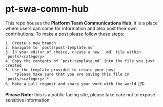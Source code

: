 # pt-swa-comm-hub

This repo houses the **Platform Team Communications Hub**, it is a place where users can come for information and also post their own contributions. To make a post please follow these steps: 

    1. Create a new branch
    2. Navigate to `posts/post-template.md`
    3. In your editor of choice, create a new `.md` file within `posts/<category>`
    4. Copy the contents of `post-template.md` into the file you just created
    5. Use the template provided to create your post
        *please make sure that you are saving this file in `posts/<category>`*
    6. Make a pull request and share your work with the world 🚀🌎

**Please Note:** this is a *public* facing site, please take care not to expose sensitive information.
